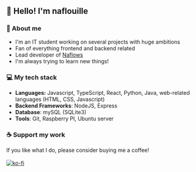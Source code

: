 ## 👋 Hello! I'm naflouille
### 🌟 About me
* I'm an IT student working on several projects with huge ambitions
* Fan of everything frontend and backend related
* Lead developer of [Naflows](https://naflows.com)
* I'm always trying to learn new things!

### 💻 My tech stack
* **Languages:** Javascript, TypeScript, React, Python, Java, web-related languages (HTML, CSS, Javascript)
* **Backend Frameworks**: NodeJS, Express
* **Database**: mySQL (SQLite3)
* **Tools**: Git, Raspberry PI, Ubuntu server

### ☕ Support my work
If you like what I do, please consider buying me a coffee!<br><br>
[![ko-fi](https://ko-fi.com/img/githubbutton_sm.svg)](https://ko-fi.com/N4N0W3P7P)

